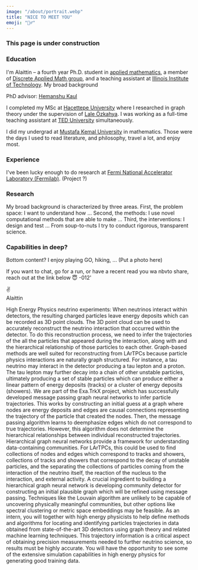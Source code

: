 ```yaml
---
image: "/about/portrait.webp"
title: "NICE TO MEET YOU"
emoji: "🙋‍♂️"
---
```

### This page is under construction

### Education
I'm Alaittin – a fourth year Ph.D. student in [applied mathematics](https://www.iit.edu/applied-math), a member of [Discrete Applied Math group](https://www.math.iit.edu/~kaul/DAM/DAM.html), and a teaching assistant at [Illinois Institute of Technology](https://www.iit.edu/). 
My broad background

PhD advisor: [Hemanshu Kaul](https://www.math.iit.edu/~kaul/)

I completed my MSc at [Hacettepe University]() where I researched in graph theory under the supervision of [Lale Özkahya](https://ozkahya.github.io/). I was working as a full-time teaching assistant at [TED University](https://www.tedu.edu.tr/en) simultaneously.

I did my undergrad at [Mustafa Kemal University](https://www.mku.edu.tr/default.aspx) in mathematics. Those were the days I used to read literature, and philosophy, travel a lot, and enjoy most.

### Experience
I've been lucky enough to do research at [Fermi National Accelerator Laboratory (Fermilab)](https://www.fnal.gov/). (Project ?)

### Research
My broad background is characterized by three areas. First, the problem space: I want to understand how ... Second, the methods: I use novel computational methods that are able to make ... Third, the interventions: I design and test ... From soup-to-nuts I try to conduct rigorous, transparent science.

### Capabilities in deep?

Bottom content?
I enjoy playing GO, hiking, ... (Put a photo here)


If you want to chat, go for a run, or have a recent read you wa nbvto share, reach out at the link below 😇
-012'

✌️<br/>
Alaittin


High Energy Physics neutrino experiments: When neutrinos interact within detectors, the resulting charged particles 
leave energy deposits which can be recorded as 3D point clouds. The 3D point cloud can be used to accurately reconstruct 
the neutrino interaction that occurred within the detector. To do this reconstruction process, we need to infer the 
trajectories of the all the particles that appeared during the interaction, along with and the hierarchical relationship 
of those particles to each other.
Graph-based methods are well suited for reconstructing from LArTPCs because particle physics interactions are naturally 
graph structured. For instance, a tau neutrino may interact in the detector producing a tau lepton and a proton. The tau 
lepton may further decay into a chain of other unstable particles, ultimately producing a set of stable particles which 
can produce either a linear pattern of energy deposits (tracks) or a cluster of energy deposits (showers). We are part of 
the Exa.TrkX project, which has successfully developed message passing graph neural networks to infer particle trajectories. 
This works by constructing an initial guess at a graph where nodes are energy deposits and edges are causal connections 
representing the trajectory of the particle that created the nodes.
Then, the message passing algorithm learns to deemphasize edges which do not correspond to true trajectories. However, 
this algorithm does not determine the hierarchical relationships between individual reconstructed trajectories.
Hierarchical graph neural networks provide a framework for understanding data-containing communities. For LArTPCs, this could 
be used to find collections of nodes and edges which correspond to tracks and showers, collections of tracks and showers that 
correspond to the decay of unstable particles, and the separating the collections of particles coming from the interaction of 
the neutrino itself, the reaction of the nucleus to the interaction, and external activity. A crucial ingredient to building a 
hierarchical graph neural network is developing community detector for constructing an initial plausible graph which will be 
refined using message passing. Techniques like the Louvain algorithm are unlikely to be capable of uncovering physically 
meaningful communities, but other options like spectral clustering or metric space embeddings may be feasible.
As an intern, you will together with high energy physicists to help define methods and algorithms for locating and identifying 
particles trajectories in data obtained from state-of-the-art 3D detectors using graph theory and related machine learning techniques. 
This trajectory information is a critical aspect of obtaining precision measurements needed to further neutrino science, so results 
must be highly accurate. You will have the opportunity to see some of the extensive simulation capabilities in high energy physics 
for generating good training data.